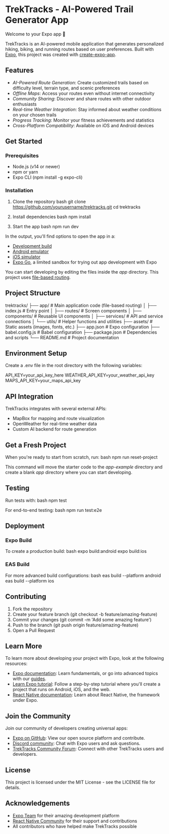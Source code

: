 # TrekTracks - AI-Powered Trail Generator App

Welcome to your Expo app 👋

TrekTracks is an AI-powered mobile application that generates personalized hiking, biking, and running routes based on user preferences. Built with [Expo](https://expo.dev), this project was created with [create-expo-app](https://www.npmjs.com/package/create-expo-app).

## Features

- *AI-Powered Route Generation*: Create customized trails based on difficulty level, terrain type, and scenic preferences
- *Offline Maps*: Access your routes even without internet connectivity
- *Community Sharing*: Discover and share routes with other outdoor enthusiasts
- *Real-time Weather Integration*: Stay informed about weather conditions on your chosen trails
- *Progress Tracking*: Monitor your fitness achievements and statistics
- *Cross-Platform Compatibility*: Available on iOS and Android devices

## Get Started

### Prerequisites

- Node.js (v14 or newer)
- npm or yarn
- Expo CLI (npm install -g expo-cli)

### Installation

1. Clone the repository
   bash
   git clone https://github.com/yourusername/trektracks.git
   cd trektracks
   

2. Install dependencies
   bash
   npm install
   

3. Start the app
   bash
   npm run dev
   

In the output, you'll find options to open the app in a:
- [Development build](https://docs.expo.dev/develop/development-builds/introduction/)
- [Android emulator](https://docs.expo.dev/workflow/android-studio-emulator/)
- [iOS simulator](https://docs.expo.dev/workflow/ios-simulator/)
- [Expo Go](https://expo.dev/go), a limited sandbox for trying out app development with Expo

You can start developing by editing the files inside the *app* directory. This project uses [file-based routing](https://docs.expo.dev/router/introduction).

## Project Structure


trektracks/
├── app/                   # Main application code (file-based routing)
│   ├── index.js           # Entry point
│   ├── routes/            # Screen components
│   ├── components/        # Reusable UI components
│   ├── services/          # API and service connections
│   └── utils/             # Helper functions and utilities
├── assets/                # Static assets (images, fonts, etc.)
├── app.json               # Expo configuration
├── babel.config.js        # Babel configuration
├── package.json           # Dependencies and scripts
└── README.md              # Project documentation


## Environment Setup

Create a .env file in the root directory with the following variables:


API_KEY=your_api_key_here
WEATHER_API_KEY=your_weather_api_key
MAPS_API_KEY=your_maps_api_key


## API Integration

TrekTracks integrates with several external APIs:
- MapBox for mapping and route visualization
- OpenWeather for real-time weather data
- Custom AI backend for route generation

## Get a Fresh Project

When you're ready to start from scratch, run:
bash
npm run reset-project


This command will move the starter code to the *app-example* directory and create a blank *app* directory where you can start developing.

## Testing

Run tests with:
bash
npm test


For end-to-end testing:
bash
npm run test:e2e


## Deployment

### Expo Build

To create a production build:
bash
expo build:android
expo build:ios


### EAS Build

For more advanced build configurations:
bash
eas build --platform android
eas build --platform ios


## Contributing

1. Fork the repository
2. Create your feature branch (git checkout -b feature/amazing-feature)
3. Commit your changes (git commit -m 'Add some amazing feature')
4. Push to the branch (git push origin feature/amazing-feature)
5. Open a Pull Request

## Learn More

To learn more about developing your project with Expo, look at the following resources:
- [Expo documentation](https://docs.expo.dev/): Learn fundamentals, or go into advanced topics with our [guides](https://docs.expo.dev/guides).
- [Learn Expo tutorial](https://docs.expo.dev/tutorial/introduction/): Follow a step-by-step tutorial where you'll create a project that runs on Android, iOS, and the web.
- [React Native documentation](https://reactnative.dev/): Learn about React Native, the framework under Expo.

## Join the Community

Join our community of developers creating universal apps:
- [Expo on GitHub](https://github.com/expo/expo): View our open source platform and contribute.
- [Discord community](https://chat.expo.dev): Chat with Expo users and ask questions.
- [TrekTracks Community Forum](https://community.trektracks.app): Connect with other TrekTracks users and developers.

## License

This project is licensed under the MIT License - see the LICENSE file for details.

## Acknowledgements

- [Expo Team](https://expo.dev/about) for their amazing development platform
- [React Native Community](https://reactnative.dev/community/overview) for their support and contributions
- All contributors who have helped make TrekTracks possible
